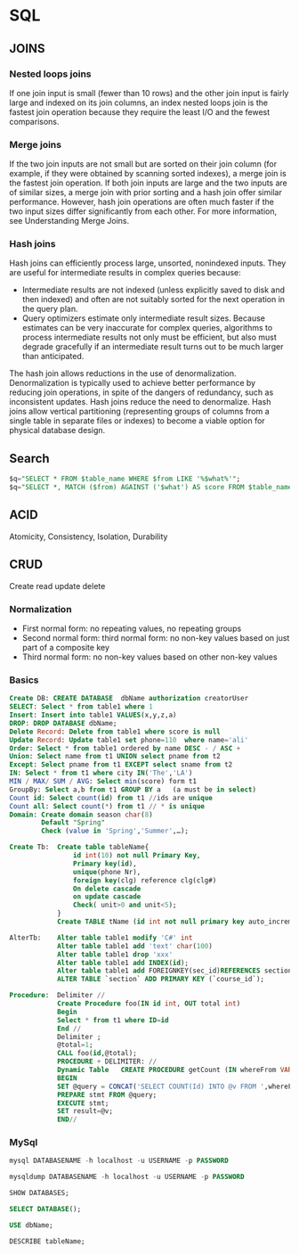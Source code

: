 # SQL

## JOINS

### Nested loops joins

If one join input is small (fewer than 10 rows) and the other join input is fairly large and indexed on its join columns, an index nested loops join is the fastest join operation because they require the least I/O and the fewest comparisons.

### Merge joins

If the two join inputs are not small but are sorted on their join column (for example, if they were obtained by scanning sorted indexes), a merge join is the fastest join operation. If both join inputs are large and the two inputs are of similar sizes, a merge join with prior sorting and a hash join offer similar performance. However, hash join operations are often much faster if the two input sizes differ significantly from each other. For more information, see Understanding Merge Joins.

### Hash joins

Hash joins can efficiently process large, unsorted, nonindexed inputs. They are useful for intermediate results in complex queries because:

* Intermediate results are not indexed (unless explicitly saved to disk and then indexed) and often are not suitably sorted for the next operation in the query plan.
* Query optimizers estimate only intermediate result sizes. Because estimates can be very inaccurate for complex queries, algorithms to process intermediate results not only must be efficient, but also must degrade gracefully if an intermediate result turns out to be much larger than anticipated.

The hash join allows reductions in the use of denormalization. Denormalization is typically used to achieve better performance by reducing join operations, in spite of the dangers of redundancy, such as inconsistent updates. Hash joins reduce the need to denormalize. Hash joins allow vertical partitioning (representing groups of columns from a single table in separate files or indexes) to become a viable option for physical database design.

## Search

```sql
$q="SELECT * FROM $table_name WHERE $from LIKE '%$what%'";
$q="SELECT *, MATCH ($from) AGAINST ('$what') AS score FROM $table_name WHERE MATCH ($from) AGAINST ('$what') ORDER BY score ASC";
```

## ACID

Atomicity, Consistency, Isolation, Durability

## CRUD

Create read update delete

### Normalization

* First normal form: no repeating values, no repeating groups
* Second normal form: third normal form: no non-key values based on just part of a composite key
* Third normal form: no non-key values based on other non-key values

### Basics

```sql
Create DB: CREATE DATABASE  dbName authorization creatorUser
SELECT: Select * from table1 where 1
Insert: Insert into table1 VALUES(x,y,z,a)
DROP: DROP DATABASE dbName;
Delete Record: Delete from table1 where score is null
Update Record: Update table1 set phone=110  where name='ali'
Order: Select * from table1 ordered by name DESC - / ASC +
Union: Select name from t1 UNION select pname from t2
Except: Select pname from t1 EXCEPT select sname from t2
IN: Select * from t1 where city IN('The','LA')
MIN / MAX/ SUM / AVG: Select min(score) form t1
GroupBy: Select a,b from t1 GROUP BY a   (a must be in select)
Count id: Select count(id) from t1 //ids are unique
Count all: Select count(*) from t1 // * is unique
Domain: Create domain season char(8) 
        Default "Spring"
        Check (value in 'Spring','Summer',…);

Create Tb:  Create table tableName{
                id int(10) not null Primary Key,
                Primary key(id),
                unique(phone Nr),
                foreign key(clg) reference clg(clg#)
                On delete cascade
                on update cascade
                Check( unit>0 and unit<5);
            }
            Create TABLE tName (id int not null primary key auto_increment, tName INT unique)

AlterTb:    Alter table table1 modify 'C#' int
            Alter table table1 add 'text' char(100)
            Alter table table1 drop 'xxx'
            Alter table table1 add INDEX(id);
            Alter table table1 add FOREIGNKEY(sec_id)REFERENCES section(sec_id)ON DELETE CASCADE
            ALTER TABLE `section` ADD PRIMARY KEY (`course_id`);

Procedure:  Delimiter //
            Create Procedure foo(IN id int, OUT total int)
            Begin
            Select * from t1 where ID=id
            End //
            Delimiter ;
            @total=1;
            CALL foo(id,@total);
            PROCEDURE +	DELIMITER: //
            Dynamic Table	CREATE PROCEDURE getCount (IN whereFrom VARCHAR(255), OUT result INT)
            BEGIN
            SET @query = CONCAT('SELECT COUNT(Id) INTO @v FROM ',whereFrom);
            PREPARE stmt FROM @query;
            EXECUTE stmt;
            SET result=@v;
            END//
```

### MySql

```sql
mysql DATABASENAME -h localhost -u USERNAME -p PASSWORD  

mysqldump DATABASENAME -h localhost -u USERNAME -p PASSWORD  

SHOW DATABASES;

SELECT DATABASE();

USE dbName;

DESCRIBE tableName;
```